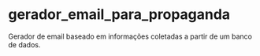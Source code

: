# gerador_email_para_propaganda
Gerador de email baseado em informações coletadas a partir de um banco de dados.
